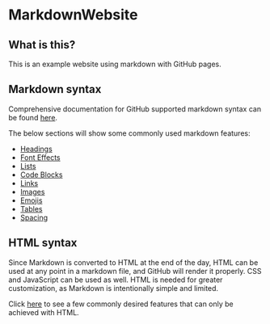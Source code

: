 # MarkdownWebsite

## What is this?
This is an example website using markdown with GitHub pages.

## Markdown syntax
Comprehensive documentation for GitHub supported markdown syntax can be found [here](https://www.markdownguide.org/tools/github-pages/).

The below sections will show some commonly used markdown features:

- [Headings](./headings.md)
- [Font Effects](./font-effects.md)
- [Lists](./lists.md)
- [Code Blocks](./code-blocks.md)
- [Links](./links.md)
- [Images](./images.md)
- [Emojis](./emojis.md)
- [Tables](./tables.md)
- [Spacing](./spacing.md)

## HTML syntax

Since Markdown is converted to HTML at the end of the day, HTML can be used at any point in a markdown file, and GitHub will render it properly. CSS and JavaScript can be used as well. HTML is needed for greater customization, as Markdown is intentionally simple and limited.

Click [here](./html.md) to see a few commonly desired features that can only be achieved with HTML.